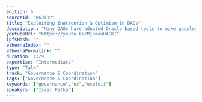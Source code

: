 ```yaml
---
edition: 6
sourceId: "RG3Y3P"
title: "Exploiting Inattention & Optimism in DAOs"
description: "Many DAOs have adopted Oracle based tools to make gassless votes executable. I demonstrated an exploit of one such oracle that was possible because the other users on the oracle app were undercapitalized or not paying attention. This type of attack highlights the weaknesses and risks of many assumptions people have about the attention span of DAO members, and execution conditions. I will show common misconfigurations of tools that are the most risky, and show people how they can fix them."
youtubeUrl: "https://youtu.be/MjnmauH4GKI"
ipfsHash: ""
ethernaIndex: ""
ethernaPermalink: ""
duration: 1329
expertise: "Intermediate"
type: "Talk"
track: "Governance & Coordination"
tags: ["Governance & Coordination"]
keywords: ["governance","ux","exploit"]
speakers: ["Isaac Patka"]
---
```

